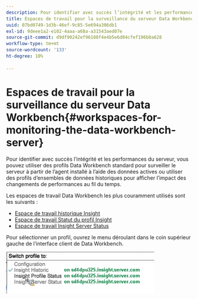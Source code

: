 ```yaml
---
description: Pour identifier avec succès l’intégrité et les performances du serveur, vous pouvez utiliser des profils Data Workbench standard pour surveiller le serveur à partir de l’agent installé à l’aide des données actives ou utiliser des profils d’ensembles de données historiques pour afficher l’impact des changements de performances au fil du temps.
title: Espaces de travail pour la surveillance du serveur Data Workbench
uuid: 07bd0749-1d3b-46ef-9c85-5e694a306db1
exl-id: 9deee1a2-e102-4aaa-a68a-a31543aed07e
source-git-commit: d9df90242ef96188f4e4b5e6d04cfef196b0a628
workflow-type: tm+mt
source-wordcount: '133'
ht-degree: 10%

---
```


# Espaces de travail pour la surveillance du serveur Data Workbench{#workspaces-for-monitoring-the-data-workbench-server}

Pour identifier avec succès l’intégrité et les performances du serveur, vous pouvez utiliser des profils Data Workbench standard pour surveiller le serveur à partir de l’agent installé à l’aide des données actives ou utiliser des profils d’ensembles de données historiques pour afficher l’impact des changements de performances au fil du temps.

Les espaces de travail Data Workbench les plus couramment utilisés sont les suivants :

* [Espace de travail historique Insight](../../../home/monitoring-installation/monitoring-profiles/monitoring-historical-using.md#concept-4a4661f3728540e699b92dac80c44015)
* [Espace de travail Statut du profil Insight](../../../home/monitoring-installation/monitoring-profiles/monitoring-profile-using.md#concept-b4f472ece1094abc9192d89fdce5e104)
* [Espace de travail Insight Server Status](../../../home/monitoring-installation/monitoring-profiles/monitoring-server-using.md#concept-b4f472ece1094abc9192d89fdce5e104)

Pour sélectionner un profil, ouvrez le menu déroulant dans le coin supérieur gauche de l’interface client de Data Workbench.

![](assets/profile_switch.png)

